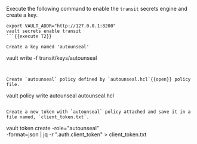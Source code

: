 Execute the following command to enable the `transit` secrets engine and create a key.

```
export VAULT_ADDR="http://127.0.0.1:8200"
vault secrets enable transit
```{{execute T2}}

Create a key named 'autounseal'

```
vault write -f transit/keys/autounseal
```{{execute T2}}


Create `autounseal` policy defined by `autounseal.hcl`{{open}} policy file.

```
vault policy write autounseal autounseal.hcl
```{{execute T2}}

Create a new token with `autounseal` policy attached and save it in a file named, `client_token.txt`.

```
vault token create -role="autounseal" \
      -format=json | jq -r ".auth.client_token" > client_token.txt
```{{execute T2}}

